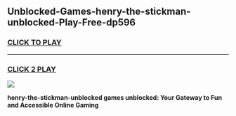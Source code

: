 
## Unblocked-Games-henry-the-stickman-unblocked-Play-Free-dp596
<h3>
<a href="https://premium76.site?title=henry-the-stickman-unblocked&ref=19M">CLICK TO PLAY</a></h3>
<hr>

<h3>
<a href="https://premium76.site?title=henry-the-stickman-unblocked&ref=19M">CLICK 2 PLAY</a>
  
</h3>

<a href="https://premium76.site?title=henry-the-stickman-unblocked&ref=19M"><img src="https://clearcache.store/games.png"></a>


**henry-the-stickman-unblocked games unblocked: Your Gateway to Fun and Accessible Online Gaming**
